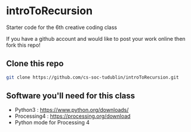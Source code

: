 # introToRecursion
Starter code for the 6th creative coding class

If you have a github account and would like to post your work online then fork this repo!

## Clone this repo
```sh
git clone https://github.com/cs-soc-tudublin/introToRecursion.git
```

## Software you'll need for this class
* Python3 : https://www.python.org/downloads/
* Processing4 : https://processing.org/download
* Python mode for Processing 4
